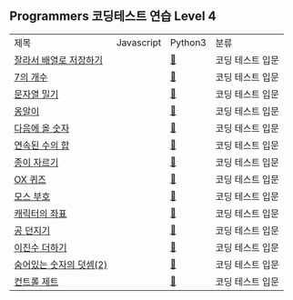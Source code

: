 ## Programmers 코딩테스트 연습 Level 4
<div align="center">
    <table>
        <tr>
            <td>제목</td>
            <td>Javascript</td>
            <td>Python3</td>
            <td>분류</td>
        </tr>
        <tr>
            <td><a href="https://school.programmers.co.kr/learn/courses/30/lessons/120913">잘라서 배열로 저장하기</a></td>
            <td><a href="https://github.com/sieukim/algorithm-programmers/blob/master/level0/ex01.js"></a></td>
            <td><a href="https://github.com/sieukim/algorithm-programmers/blob/master/level0/ex01.py">📎️</a></td>
            <td>코딩 테스트 입문</td>
        </tr>
        <tr>
            <td><a href="https://school.programmers.co.kr/learn/courses/30/lessons/120912">7의 개수</a></td>
            <td><a href="https://github.com/sieukim/algorithm-programmers/blob/master/level0/ex02.js"></a></td>
            <td><a href="https://github.com/sieukim/algorithm-programmers/blob/master/level0/ex02.py">📎️</a></td>
            <td>코딩 테스트 입문</td>
        </tr>
        <tr>
            <td><a href="https://school.programmers.co.kr/learn/courses/30/lessons/120921">문자열 밀기</a></td>
            <td><a href="https://github.com/sieukim/algorithm-programmers/blob/master/level0/ex03.js"></a></td>
            <td><a href="https://github.com/sieukim/algorithm-programmers/blob/master/level0/ex03.py">📎️</a></td>
            <td>코딩 테스트 입문</td>
        </tr>
        <tr>
            <td><a href="https://school.programmers.co.kr/learn/courses/30/lessons/120956">옹알이</a></td>
            <td><a href="https://github.com/sieukim/algorithm-programmers/blob/master/level0/ex04.js"></a></td>
            <td><a href="https://github.com/sieukim/algorithm-programmers/blob/master/level0/ex04.py">📎️</a></td>
            <td>코딩 테스트 입문</td>
        </tr>
        <tr>
            <td><a href="https://school.programmers.co.kr/learn/courses/30/lessons/120924">다음에 올 숫자</a></td>
            <td><a href="https://github.com/sieukim/algorithm-programmers/blob/master/level0/ex05.js"></a></td>
            <td><a href="https://github.com/sieukim/algorithm-programmers/blob/master/level0/ex05.py">📎️</a></td>
            <td>코딩 테스트 입문</td>
        </tr>
        <tr>
            <td><a href="https://school.programmers.co.kr/learn/courses/30/lessons/120923">연속된 수의 합</a></td>
            <td><a href="https://github.com/sieukim/algorithm-programmers/blob/master/level0/ex06.js"></a></td>
            <td><a href="https://github.com/sieukim/algorithm-programmers/blob/master/level0/ex06.py">📎️</a></td>
            <td>코딩 테스트 입문</td>
        </tr>
        <tr>
            <td><a href="https://school.programmers.co.kr/learn/courses/30/lessons/120922">종이 자르기</a></td>
            <td><a href="https://github.com/sieukim/algorithm-programmers/blob/master/level0/ex07.js"></a></td>
            <td><a href="https://github.com/sieukim/algorithm-programmers/blob/master/level0/ex07.py">📎️</a></td>
            <td>코딩 테스트 입문</td>
        </tr>
        <tr>
            <td><a href="https://school.programmers.co.kr/learn/courses/30/lessons/120907">OX 퀴즈</a></td>
            <td><a href="https://github.com/sieukim/algorithm-programmers/blob/master/level0/ex08.js"></a></td>
            <td><a href="https://github.com/sieukim/algorithm-programmers/blob/master/level0/ex08.py">📎️</a></td>
            <td>코딩 테스트 입문</td>
        </tr>
        <tr>
            <td><a href="https://school.programmers.co.kr/learn/courses/30/lessons/120838">모스 부호</a></td>
            <td><a href="https://github.com/sieukim/algorithm-programmers/blob/master/level0/ex09.js"></a></td>
            <td><a href="https://github.com/sieukim/algorithm-programmers/blob/master/level0/ex09.py">📎️</a></td>
            <td>코딩 테스트 입문</td>
        </tr>
        <tr>
            <td><a href="https://school.programmers.co.kr/learn/courses/30/lessons/120861">캐릭터의 좌표</a></td>
            <td><a href="https://github.com/sieukim/algorithm-programmers/blob/master/level0/ex10.js"></a></td>
            <td><a href="https://github.com/sieukim/algorithm-programmers/blob/master/level0/ex10.py">📎️</a></td>
            <td>코딩 테스트 입문</td>
        </tr>
        <tr>
            <td><a href="https://school.programmers.co.kr/learn/courses/30/lessons/120843">공 던지기</a></td>
            <td><a href="https://github.com/sieukim/algorithm-programmers/blob/master/level0/ex11.js"></a></td>
            <td><a href="https://github.com/sieukim/algorithm-programmers/blob/master/level0/ex11.py">📎️</a></td>
            <td>코딩 테스트 입문</td>
        </tr>
        <tr>
            <td><a href="https://school.programmers.co.kr/learn/courses/30/lessons/120885">이진수 더하기</a></td>
            <td><a href="https://github.com/sieukim/algorithm-programmers/blob/master/level0/ex12.js"></a></td>
            <td><a href="https://github.com/sieukim/algorithm-programmers/blob/master/level0/ex12.py">📎️</a></td>
            <td>코딩 테스트 입문</td>
        </tr>
        <tr>
            <td><a href="https://school.programmers.co.kr/learn/courses/30/lessons/120864">숨어있는 숫자의 덧셈(2)</a></td>
            <td><a href="https://github.com/sieukim/algorithm-programmers/blob/master/level0/ex13.js"></a></td>
            <td><a href="https://github.com/sieukim/algorithm-programmers/blob/master/level0/ex13.py">📎️</a></td>
            <td>코딩 테스트 입문</td>
        </tr>
        <tr>
            <td><a href="https://school.programmers.co.kr/learn/courses/30/lessons/120853">컨트롤 제트</a></td>
            <td><a href="https://github.com/sieukim/algorithm-programmers/blob/master/level0/ex14.js"></a></td>
            <td><a href="https://github.com/sieukim/algorithm-programmers/blob/master/level0/ex14.py">📎️</a></td>
            <td>코딩 테스트 입문</td>
        </tr>
    </table>
</div>